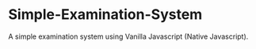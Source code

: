 # Simple-Examination-System
A simple examination system using Vanilla Javascript (Native Javascript).
